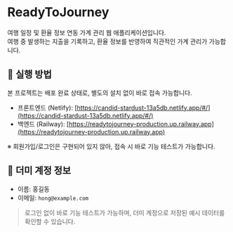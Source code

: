 # ReadyToJourney
여행 일정 및 환율 정보 연동 가계 관리 웹 애플리케이션입니다.  
여행 중 발생하는 지출을 기록하고, 환율 정보를 반영하여 직관적인 가계 관리가 가능합니다.

## 🚀 실행 방법
본 프로젝트는 배포 완료 상태로, 별도의 설치 없이 바로 접속 가능합니다.

- 프론트엔드 (Netlify): [https://candid-stardust-13a5db.netlify.app/#/](https://candid-stardust-13a5db.netlify.app/#/)
- 백엔드 (Railway): [https://readytojourney-production.up.railway.app](https://readytojourney-production.up.railway.app)

※ 회원가입/로그인은 구현되어 있지 않아, 접속 시 바로 기능 테스트가 가능합니다.

## 👤 더미 계정 정보
- 이름: 홍길동  
- 이메일: `hong@example.com`

> 로그인 없이 바로 기능 테스트가 가능하며, 더미 계정으로 저장된 예시 데이터를 확인할 수 있습니다.
